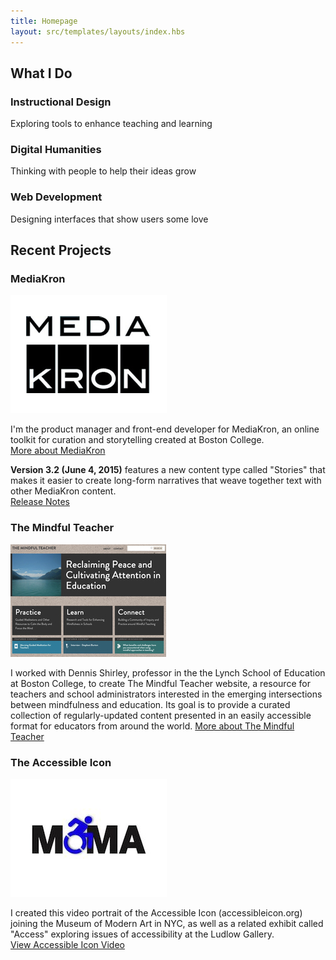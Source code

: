 ```yaml
---
title: Homepage
layout: src/templates/layouts/index.hbs
---
```


<div class="hero">
   <section>
       <div class="hero-boxes">
           <h2>What I Do</h2>
           <div class="flex-box"><h3>Instructional Design</h3>
               <p>Exploring tools to enhance teaching and learning</p>
           </div>
           <div class="flex-box"><h3>Digital Humanities</h3><p>Thinking with people to help their ideas grow</p></div>
           <div class="flex-box"><h3>Web Development</h3><p>Designing interfaces that show users some love</p></div>
       </div>
   </section>
</div>

<div class="recent">
<section>
   <h2>Recent Projects</h2>
    <div class="recent-boxes">
     	<div class="recent-box">
     	  <h3>MediaKron</h3>
     		<a href="http://mediakron.org"><img src="img/mediakron.jpg" alt="MediaKron Logo" class="img-responsive" /></a>
     		<p>I'm the product manager and front-end developer for MediaKron, an online toolkit for curation and storytelling created at Boston College.<br> <a href="http://mediakron.org">More about MediaKron </a></p> 
     		 </p>
     		 <p><strong>Version 3.2 (June 4, 2015)</strong> features a new content type called "Stories" that makes it easier to create long-form narratives that weave together text with other MediaKron content. <a href="https://mediakron.bc.edu/help/32-release"><br>Release Notes</a></p>
     	</div>
     	<div class="recent-box">
     			<h3>The Mindful Teacher</h3>
     			<a href="http://www.bc.edu/offices/cte/projects/the-mindful-teacher.html"><img src="img/mindfulteacher.jpg" alt="" class="img-responsive" /></a>
     			<p>I worked with Dennis Shirley, professor in the the Lynch School of Education at Boston College, to create The Mindful Teacher website, a resource for teachers and school administrators interested in the emerging intersections between mindfulness and education. Its goal is to provide a curated collection of regularly-updated content presented in an easily accessible format for educators from around the world. 
     			<a href="http://www.bc.edu/content/bc/offices/ides/projects/2014/mindfulteacher.html">More about The Mindful Teacher </a></p>
     	</div>			
     	<div class="recent-box">
     		<h3>The Accessible Icon </h3>
     		<a href="https://vimeo.com/87352230"><img src="img/moma.jpg" alt="" class="img-responsive" /></a>
     		<p>I created this video portrait of the Accessible Icon (accessibleicon.org) joining the Museum of Modern Art in NYC, as well as a related exhibit called "Access" exploring issues of accessibility at the Ludlow Gallery.<br>
     		<a href="https://vimeo.com/87352230">View Accessible Icon Video</a></p>
     	</div>
     </div>
   </section>
</div>
